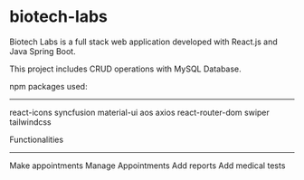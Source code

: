 # biotech-labs
Biotech Labs is a full stack web application developed with React.js and Java Spring Boot.

This project includes CRUD operations with MySQL Database.

npm packages used:
_________________________________________________
react-icons
syncfusion
material-ui
aos
axios
react-router-dom
swiper
tailwindcss

Functionalities
__________________________________________________
Make appointments
Manage Appointments
Add reports
Add medical tests
